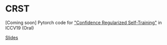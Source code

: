 # CRST
[Coming soon] Pytorch code for ["Confidence Regularized Self-Training"](https://arxiv.org/abs/1908.09822) in ICCV19 (Oral)

[Slides](https://yzou2.github.io/pdf/CRST_slides.pdf)
